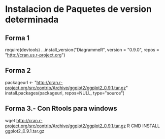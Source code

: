 # Instalacion de Paquetes de version determinada
## Forma 1
require(devtools)
...install_version("DiagrammeR", version = "0.9.0", repos = "http://cran.us.r-project.org")

## Forma 2
packageurl <- "http://cran.r-project.org/src/contrib/Archive/ggplot2/ggplot2_0.9.1.tar.gz"
install.packages(packageurl, repos=NULL, type="source")

## Forma 3.- Con Rtools para windows
wget http://cran.r-project.org/src/contrib/Archive/ggplot2/ggplot2_0.9.1.tar.gz
R CMD INSTALL ggplot2_0.9.1.tar.gz



